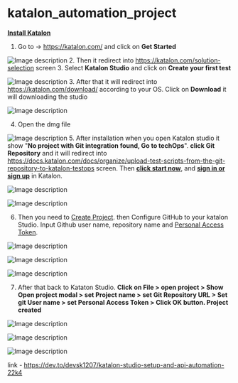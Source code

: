 # katalon_automation_project

**<u>Install Katalon </u>**
1. Go to -> https://katalon.com/ and click on **Get Started**

![Image description](https://dev-to-uploads.s3.amazonaws.com/uploads/articles/ifaclx6t33rhfsqs6aiq.png)
2. Then it redirect into https://katalon.com/solution-selection screen
3. Select **Katalon Studio** and click on **Create your first test**

![Image description](https://dev-to-uploads.s3.amazonaws.com/uploads/articles/7dvse6jx9epc0hjpxdtg.png)
3. After that it will redirect into https://katalon.com/download/ according to your OS. Click on **Download** it will downloading the studio

![Image description](https://dev-to-uploads.s3.amazonaws.com/uploads/articles/3eemebi9857d7dlh3him.png)

4. Open the dmg file 

![Image description](https://dev-to-uploads.s3.amazonaws.com/uploads/articles/7284tnbmsdk4vgria3hk.png)
5. After installation when you open Katalon studio it show "**No project with Git integration found, Go to techOps**". **click  Git Repository** and it will redirect into https://docs.katalon.com/docs/organize/upload-test-scripts-from-the-git-repository-to-katalon-testops screen. Then **<u>click start now</u>**, and <u>**sign in or sign up**</u> in Katalon. 

![Image description](https://dev-to-uploads.s3.amazonaws.com/uploads/articles/dtg0mqqqozctv0d63b6z.png)

![Image description](https://dev-to-uploads.s3.amazonaws.com/uploads/articles/n34fqsmwsscym9vhpvzk.png)

6. Then you need to [Create Project](https://admin.katalon.com/organization/947703/teams/projects?). then Configure GitHub to your katalon Studio. Input Github user name, repository name and [Personal Access Token](https://docs.github.com/en/authentication/keeping-your-account-and-data-secure/creating-a-personal-access-token).

![Image description](https://dev-to-uploads.s3.amazonaws.com/uploads/articles/bct7iddws0omgv27opoo.png)

![Image description](https://dev-to-uploads.s3.amazonaws.com/uploads/articles/5n3f8pzj6eam0ym2stbq.png)

![Image description](https://dev-to-uploads.s3.amazonaws.com/uploads/articles/o0rjr4iu02sou6loqddq.png)

7. After that back to Kataton Studio. **Click on File > open project > Show Open project modal > set Project name > set Git Repository URL > Set git User name > set Personal Access Token > Click OK button. Project created**

![Image description](https://dev-to-uploads.s3.amazonaws.com/uploads/articles/m9jmveiecuxz1ipgr6rj.png)

![Image description](https://dev-to-uploads.s3.amazonaws.com/uploads/articles/etksgkbig9qq5g0baefe.png)

![Image description](https://dev-to-uploads.s3.amazonaws.com/uploads/articles/k87vgn2iwn0z5ghfwhq3.png)


link - https://dev.to/devsk1207/katalon-studio-setup-and-api-automation-22k4

